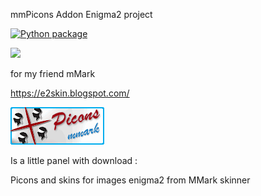 mmPicons Addon Enigma2 project


[![Python package](https://github.com/Belfagor2005/mmPicons/actions/workflows/pylint.yml/badge.svg)](https://github.com/Belfagor2005/mmPicons/actions/workflows/pylint.yml)

![](https://komarev.com/ghpvc/?username=Belfagor2005)


for my friend mMark

https://e2skin.blogspot.com/

<img src="https://github.com/Belfagor2005/mmPicons/blob/main/usr/lib/enigma2/python/Plugins/Extensions/mmPicons/logo.png">

Is a little panel with download :

Picons and skins for images enigma2 from MMark skinner
